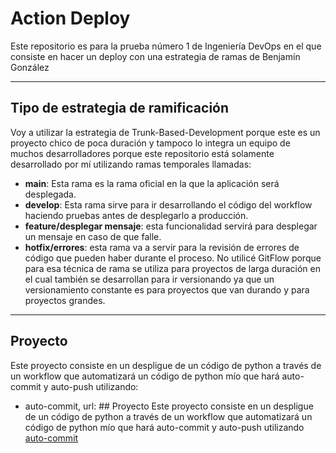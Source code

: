 # Action Deploy
Este repositorio es para la prueba número 1 de Ingeniería DevOps en el que consiste en hacer un deploy con una estrategia de ramas de Benjamín González
_____________________________________________________________________
## Tipo de estrategia de ramificación
Voy a utilizar la estrategia de Trunk-Based-Development porque este es un proyecto chico de poca duración y tampoco lo integra un equipo de muchos desarrolladores porque este repositorio está solamente desarrollado por mí utilizando ramas temporales llamadas:
- **main**: Esta rama es la rama oficial en la que la aplicación será desplegada.
- **develop**: Esta rama sirve para ir desarrollando el código del workflow haciendo pruebas antes de desplegarlo a producción.
- **feature/desplegar mensaje**: esta funcionalidad servirá para desplegar un mensaje en caso de que falle.
- **hotfix/errores**: esta rama va a servir para la revisión de errores de código que pueden haber durante el proceso.
No utilicé GitFlow porque para esa técnica de rama se utiliza para proyectos de larga duración en el cual también se desarrollan para ir versionando ya que un versionamiento constante es para proyectos que van durando y para proyectos grandes.
_____________________________________________________________________
## Proyecto
Este proyecto consiste en un despligue de un código de python a través de un workflow que automatizará un código de python mío que hará auto-commit y auto-push
utilizando:
- auto-commit, url: ## Proyecto
Este proyecto consiste en un despligue de un código de python a través de un workflow que automatizará un código de python mío que hará auto-commit y auto-push
utilizando [auto-commit](https://github.com/marketplace/actions/git-auto-commit)
